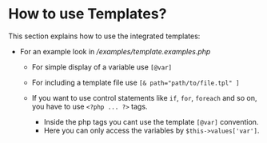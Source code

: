 # How to use Templates?

This section explains how to use the integrated templates:

* For an example look in */examples/template.examples.php*
    * For simple display of a variable use `[@var]`
    * For including a template file use `[& path="path/to/file.tpl" ]`
    
    * If you want to use control statements like `if`, `for`, `foreach` and so on,
      you have to use `<?php ... ?>` tags.
        * Inside the php tags you cant use the template `[@var]` convention.
        * Here you can only access the variables by `$this->values['var']`.

